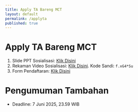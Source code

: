 ```yaml
---
title: Apply TA Bareng MCT
layout: default
permalink: /applyta
published: true
---
```


# Apply TA Bareng MCT

1. Slide PPT Sosialisasi: [Klik Disini](https://1drv.ms/p/c/4868c570b9182b7e/EdDy2tMXjJxCg2w_b_voFj0B7xSEHpI6RmUhwgJq9_p3_g?e=LHmwbB) 
2. Rekaman Video Sosialisasi: [Klik Disini](https://zoom.us/rec/share/gHUzrvxxTQIvCzj7UatRNQWMYdIdlHejlC8-IGHj2NPIy9X_H1xfPJzUq0TdgsFB.ocQxvebD_nhfzaxh). Kode Sandi: `f.xG4*Su`
3. Form Pendaftaran: [Klik Disini](https://docs.google.com/forms/d/e/1FAIpQLScsOv5uM-U7TI83xORtqSyIiRNcklMB2-RfnlyPCLMzI1uo7Q/viewform?usp=dialog)

# Pengumuman Tambahan
- Deadline: 7 Juni 2025, 23.59 WIB